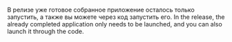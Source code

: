 В релизе уже готовое собранное приложение осталось только запустить, а также вы можете через код запустить его.
In the release, the already completed application only needs to be launched, and you can also launch it through the code.
